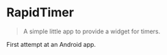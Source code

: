 # RapidTimer

> A simple little app to provide a widget for timers.

First attempt at an Android app.